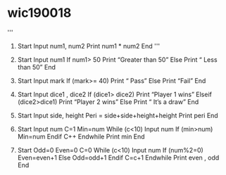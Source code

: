 # wic190018

'''
1.	Start
    Input num1, num2
    Print num1 * num2
End 
'''

2.	Start
   Input num1
   If num1> 50
	Print “Greater than 50”
   Else 
	Print “ Less than 50”
End
3.	Start
    Input mark
    If (mark>= 40)
	Print “ Pass”
   Else 
	Print “Fail”
End
4.	Start 
    Input dice1 , dice2
    If (dice1> dice2)
	Print “Player 1 wins”
    Elseif (dice2>dice1)
	Print “Player 2 wins”
    Else 
	Print “ It’s a draw”
End 
5.	Start 
     Input side, height
     Peri = side+side+height+height
     Print peri
End 
6.	Start
    Input num
     C=1
      Min=num
      While (c<10)
	Input num
	If (min>num)
	    Min=num
	Endif
	C++
       Endwhile
Print min
End 

7.	Start
Odd=0
Even=0
C=0
While (c<10)
	Input num
	    If (num%2=0)
		Even=even+1
	    Else 
		Odd=odd+1
	   Endif 
	    C=c+1
Endwhile 
Print even , odd
End 

    



